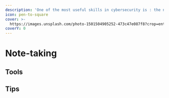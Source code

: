 ```yaml
---
description: 'One of the most useful skills in cybersecurity is : the note-taking skill'
icon: pen-to-square
cover: >-
  https://images.unsplash.com/photo-1501504905252-473c47e087f8?crop=entropy&cs=srgb&fm=jpg&ixid=M3wxOTcwMjR8MHwxfHNlYXJjaHw0fHxub3RlfGVufDB8fHx8MTczOTI3MzY1M3ww&ixlib=rb-4.0.3&q=85
coverY: 0
---
```


# Note-taking

## Tools



## Tips



